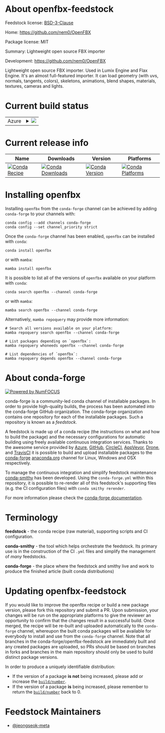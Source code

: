 About openfbx-feedstock
=======================

Feedstock license: [BSD-3-Clause](https://github.com/conda-forge/openfbx-feedstock/blob/main/LICENSE.txt)

Home: https://github.com/nem0/OpenFBX

Package license: MIT

Summary: Lightweight open source FBX importer

Development: https://github.com/nem0/OpenFBX

Lightweight open source FBX importer. Used in Lumix Engine and Flax Engine. It's an almost
full-featured importer. It can load geometry (with uvs, normals, tangents, colors), skeletons,
animations, blend shapes, materials, textures, cameras and lights.


Current build status
====================


<table>
    
  <tr>
    <td>Azure</td>
    <td>
      <details>
        <summary>
          <a href="https://dev.azure.com/conda-forge/feedstock-builds/_build/latest?definitionId=22737&branchName=main">
            <img src="https://dev.azure.com/conda-forge/feedstock-builds/_apis/build/status/openfbx-feedstock?branchName=main">
          </a>
        </summary>
        <table>
          <thead><tr><th>Variant</th><th>Status</th></tr></thead>
          <tbody><tr>
              <td>linux_64</td>
              <td>
                <a href="https://dev.azure.com/conda-forge/feedstock-builds/_build/latest?definitionId=22737&branchName=main">
                  <img src="https://dev.azure.com/conda-forge/feedstock-builds/_apis/build/status/openfbx-feedstock?branchName=main&jobName=linux&configuration=linux%20linux_64_" alt="variant">
                </a>
              </td>
            </tr><tr>
              <td>osx_64</td>
              <td>
                <a href="https://dev.azure.com/conda-forge/feedstock-builds/_build/latest?definitionId=22737&branchName=main">
                  <img src="https://dev.azure.com/conda-forge/feedstock-builds/_apis/build/status/openfbx-feedstock?branchName=main&jobName=osx&configuration=osx%20osx_64_" alt="variant">
                </a>
              </td>
            </tr><tr>
              <td>osx_arm64</td>
              <td>
                <a href="https://dev.azure.com/conda-forge/feedstock-builds/_build/latest?definitionId=22737&branchName=main">
                  <img src="https://dev.azure.com/conda-forge/feedstock-builds/_apis/build/status/openfbx-feedstock?branchName=main&jobName=osx&configuration=osx%20osx_arm64_" alt="variant">
                </a>
              </td>
            </tr><tr>
              <td>win_64</td>
              <td>
                <a href="https://dev.azure.com/conda-forge/feedstock-builds/_build/latest?definitionId=22737&branchName=main">
                  <img src="https://dev.azure.com/conda-forge/feedstock-builds/_apis/build/status/openfbx-feedstock?branchName=main&jobName=win&configuration=win%20win_64_" alt="variant">
                </a>
              </td>
            </tr>
          </tbody>
        </table>
      </details>
    </td>
  </tr>
</table>

Current release info
====================

| Name | Downloads | Version | Platforms |
| --- | --- | --- | --- |
| [![Conda Recipe](https://img.shields.io/badge/recipe-openfbx-green.svg)](https://anaconda.org/conda-forge/openfbx) | [![Conda Downloads](https://img.shields.io/conda/dn/conda-forge/openfbx.svg)](https://anaconda.org/conda-forge/openfbx) | [![Conda Version](https://img.shields.io/conda/vn/conda-forge/openfbx.svg)](https://anaconda.org/conda-forge/openfbx) | [![Conda Platforms](https://img.shields.io/conda/pn/conda-forge/openfbx.svg)](https://anaconda.org/conda-forge/openfbx) |

Installing openfbx
==================

Installing `openfbx` from the `conda-forge` channel can be achieved by adding `conda-forge` to your channels with:

```
conda config --add channels conda-forge
conda config --set channel_priority strict
```

Once the `conda-forge` channel has been enabled, `openfbx` can be installed with `conda`:

```
conda install openfbx
```

or with `mamba`:

```
mamba install openfbx
```

It is possible to list all of the versions of `openfbx` available on your platform with `conda`:

```
conda search openfbx --channel conda-forge
```

or with `mamba`:

```
mamba search openfbx --channel conda-forge
```

Alternatively, `mamba repoquery` may provide more information:

```
# Search all versions available on your platform:
mamba repoquery search openfbx --channel conda-forge

# List packages depending on `openfbx`:
mamba repoquery whoneeds openfbx --channel conda-forge

# List dependencies of `openfbx`:
mamba repoquery depends openfbx --channel conda-forge
```


About conda-forge
=================

[![Powered by
NumFOCUS](https://img.shields.io/badge/powered%20by-NumFOCUS-orange.svg?style=flat&colorA=E1523D&colorB=007D8A)](https://numfocus.org)

conda-forge is a community-led conda channel of installable packages.
In order to provide high-quality builds, the process has been automated into the
conda-forge GitHub organization. The conda-forge organization contains one repository
for each of the installable packages. Such a repository is known as a *feedstock*.

A feedstock is made up of a conda recipe (the instructions on what and how to build
the package) and the necessary configurations for automatic building using freely
available continuous integration services. Thanks to the awesome service provided by
[Azure](https://azure.microsoft.com/en-us/services/devops/), [GitHub](https://github.com/),
[CircleCI](https://circleci.com/), [AppVeyor](https://www.appveyor.com/),
[Drone](https://cloud.drone.io/welcome), and [TravisCI](https://travis-ci.com/)
it is possible to build and upload installable packages to the
[conda-forge](https://anaconda.org/conda-forge) [anaconda.org](https://anaconda.org/)
channel for Linux, Windows and OSX respectively.

To manage the continuous integration and simplify feedstock maintenance
[conda-smithy](https://github.com/conda-forge/conda-smithy) has been developed.
Using the ``conda-forge.yml`` within this repository, it is possible to re-render all of
this feedstock's supporting files (e.g. the CI configuration files) with ``conda smithy rerender``.

For more information please check the [conda-forge documentation](https://conda-forge.org/docs/).

Terminology
===========

**feedstock** - the conda recipe (raw material), supporting scripts and CI configuration.

**conda-smithy** - the tool which helps orchestrate the feedstock.
                   Its primary use is in the construction of the CI ``.yml`` files
                   and simplify the management of *many* feedstocks.

**conda-forge** - the place where the feedstock and smithy live and work to
                  produce the finished article (built conda distributions)


Updating openfbx-feedstock
==========================

If you would like to improve the openfbx recipe or build a new
package version, please fork this repository and submit a PR. Upon submission,
your changes will be run on the appropriate platforms to give the reviewer an
opportunity to confirm that the changes result in a successful build. Once
merged, the recipe will be re-built and uploaded automatically to the
`conda-forge` channel, whereupon the built conda packages will be available for
everybody to install and use from the `conda-forge` channel.
Note that all branches in the conda-forge/openfbx-feedstock are
immediately built and any created packages are uploaded, so PRs should be based
on branches in forks and branches in the main repository should only be used to
build distinct package versions.

In order to produce a uniquely identifiable distribution:
 * If the version of a package **is not** being increased, please add or increase
   the [``build/number``](https://docs.conda.io/projects/conda-build/en/latest/resources/define-metadata.html#build-number-and-string).
 * If the version of a package **is** being increased, please remember to return
   the [``build/number``](https://docs.conda.io/projects/conda-build/en/latest/resources/define-metadata.html#build-number-and-string)
   back to 0.

Feedstock Maintainers
=====================

* [@jeongseok-meta](https://github.com/jeongseok-meta/)

